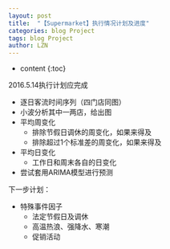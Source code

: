 ```yaml
---
layout: post
title:  "【Supermarket】执行情况计划及进度" 
categories: blog Project
tags: blog Project
author: LZN
---
```


* content
{:toc}

2016.5.14执行计划应完成
<ul>
	<li>逐日客流时间序列（四门店同图）</li>
	<li>小波分析其中一两店，给出图</li>
	<li>平均周变化
<ul>
	<li>排除节假日调休的周变化，如果来得及</li>
	<li>排除超过1个标准差的周变化，如果来得及</li>
</ul>
</li>
	<li>平均日变化
<ul>
	<li>工作日和周末各自的日变化<span id="transmark" style="display: none; width: 0px; height: 0px;"></span></li>
</ul>
</li>
	<li>尝试套用ARIMA模型进行预测</li>
</ul>
下一步计划：
<ul>
	<li>特殊事件因子
<ul>
	<li>法定节假日及调休</li>
	<li>高温热浪、强降水、寒潮</li>
	<li>促销活动</li>
</ul>
</li>
</ul>